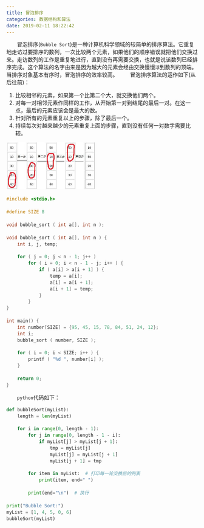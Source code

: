 ```yaml
---
title: 冒泡排序
categories: 数据结构和算法
date: 2019-02-11 18:22:42
---
```

&emsp;&emsp;冒泡排序(`Bubble Sort`)是一种计算机科学领域的较简单的排序算法。它重复地走访过要排序的数列，一次比较两个元素，如果他们的顺序错误就把他们交换过来。走访数列的工作是重复地进行，直到没有再需要交换，也就是说该数列已经排序完成。这个算法的名字由来是因为越大的元素会经由交换慢慢`浮`到数列的顶端。当排序对象基本有序时，冒泡排序的效率较高。<!--more-->
&emsp;&emsp;冒泡排序算法的运作如下(从后往前)：

1. 比较相邻的元素，如果第一个比第二个大，就交换他们两个。
2. 对每一对相邻元素作同样的工作，从开始第一对到结尾的最后一对。在这一点，最后的元素应该会是最大的数。
3. 针对所有的元素重复以上的步骤，除了最后一个。
4. 持续每次对越来越少的元素重复上面的步骤，直到没有任何一对数字需要比较。

<img src="./冒泡排序/1.png" height="124" width="234">

``` cpp
#include <stdio.h>

#define SIZE 8

void bubble_sort ( int a[], int n );

void bubble_sort ( int a[], int n ) {
    int i, j, temp;

    for ( j = 0; j < n - 1; j++ )
        for ( i = 0; i < n - 1 - j; i++ ) {
            if ( a[i] > a[i + 1] ) {
                temp = a[i];
                a[i] = a[i + 1];
                a[i + 1] = temp;
            }
        }
}

int main() {
    int number[SIZE] = {95, 45, 15, 78, 84, 51, 24, 12};
    int i;
    bubble_sort ( number, SIZE );

    for ( i = 0; i < SIZE; i++ ) {
        printf ( "%d ", number[i] );
    }

    return 0;
}
```

&emsp;&emsp;`python`代码如下：

``` python
def bubbleSort(myList):
    length = len(myList)

    for i in range(0, length - 1):
        for j in range(0, length - 1 - i):
            if myList[j] > myList[j + 1]:
                tmp = myList[j]
                myList[j] = myList[j + 1]
                myList[j + 1] = tmp

        for item in myList:  # 打印每一轮交换后的列表
            print(item, end=" ")

        print(end="\n")  # 换行

print("Bubble Sort:")
myList = [1, 4, 5, 0, 6]
bubbleSort(myList)
```